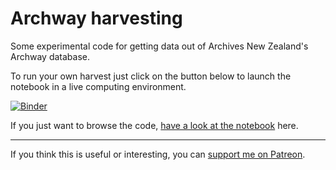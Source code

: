 # Archway harvesting

Some experimental code for getting data out of Archives New Zealand's Archway database.

To run your own harvest just click on the button below to launch the notebook in a live computing environment.

[![Binder](https://mybinder.org/badge.svg)](https://mybinder.org/v2/gh/wragge/archway-harvesting/master?filepath=archway-records-harvest.ipynb)

If you just want to browse the code, [have a look at the notebook](https://nbviewer.jupyter.org/github/wragge/archway-harvesting/blob/master/archway-records-harvest.ipynb) here.

----

If you think this is useful or interesting, you can [support me on Patreon](https://www.patreon.com/timsherratt).
